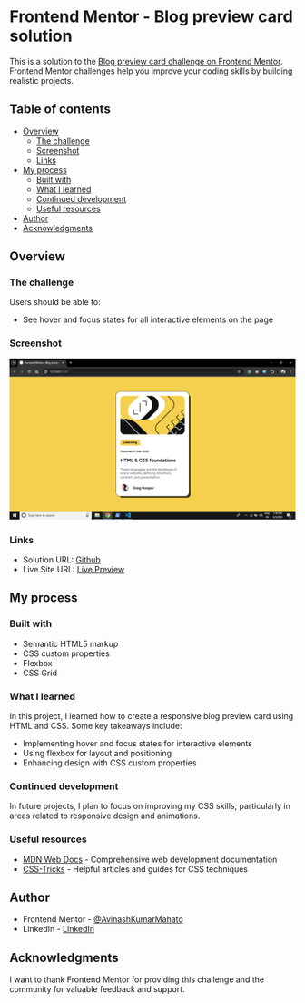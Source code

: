 
# Frontend Mentor - Blog preview card solution

This is a solution to the [Blog preview card challenge on Frontend Mentor](https://www.frontendmentor.io/challenges/blog-preview-card-ckPaj01IcS). Frontend Mentor challenges help you improve your coding skills by building realistic projects.

## Table of contents

- [Overview](#overview)
  - [The challenge](#the-challenge)
  - [Screenshot](#screenshot)
  - [Links](#links)
- [My process](#my-process)
  - [Built with](#built-with)
  - [What I learned](#what-i-learned)
  - [Continued development](#continued-development)
  - [Useful resources](#useful-resources)
- [Author](#author)
- [Acknowledgments](#acknowledgments)

## Overview

### The challenge

Users should be able to:

- See hover and focus states for all interactive elements on the page

### Screenshot

![](./assets//images/Screenshot.png)

### Links

- Solution URL: [Github](https://your-solution-url.com)
- Live Site URL: [Live Preview](https://your-live-site-url.com)

## My process

### Built with

- Semantic HTML5 markup
- CSS custom properties
- Flexbox
- CSS Grid

### What I learned

In this project, I learned how to create a responsive blog preview card using HTML and CSS. Some key takeaways include:

- Implementing hover and focus states for interactive elements
- Using flexbox for layout and positioning
- Enhancing design with CSS custom properties

### Continued development

In future projects, I plan to focus on improving my CSS skills, particularly in areas related to responsive design and animations.

### Useful resources

- [MDN Web Docs](https://developer.mozilla.org/en-US/) - Comprehensive web development documentation
- [CSS-Tricks](https://css-tricks.com/) - Helpful articles and guides for CSS techniques

## Author

- Frontend Mentor - [@AvinashKumarMahato](https://www.frontendmentor.io/profile/AvinashKumarMahato)
- LinkedIn - [LinkedIn](https://www.linkedin.com/in/avinash-mahato-58944b193)

## Acknowledgments

I want to thank Frontend Mentor for providing this challenge and the community for valuable feedback and support.


